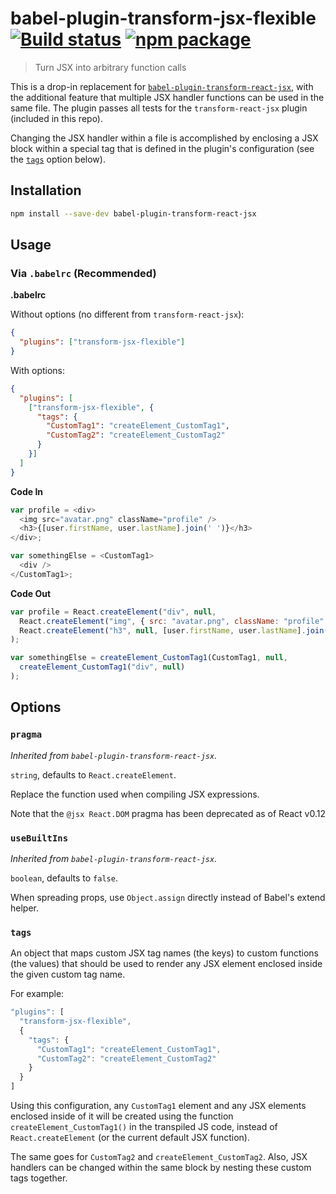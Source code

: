 # babel-plugin-transform-jsx-flexible [![Build status](https://img.shields.io/travis/nylen/babel-plugin-transform-jsx-flexible.svg?style=flat)](https://travis-ci.org/nylen/babel-plugin-transform-jsx-flexible) [![npm package](http://img.shields.io/npm/v/babel-plugin-transform-jsx-flexible.svg?style=flat)](https://www.npmjs.org/package/babel-plugin-transform-jsx-flexible)

> Turn JSX into arbitrary function calls

This is a drop-in replacement for
[`babel-plugin-transform-react-jsx`](https://github.com/babel/babel/tree/v6.24.1/packages/babel-plugin-transform-react-jsx),
with the additional feature that multiple JSX handler functions can be used in
the same file.  The plugin passes all tests for the `transform-react-jsx`
plugin (included in this repo).

Changing the JSX handler within a file is accomplished by enclosing a JSX block
within a special tag that is defined in the plugin's configuration (see the
[`tags`](#tags)
option below).

## Installation

```sh
npm install --save-dev babel-plugin-transform-react-jsx
```

## Usage

### Via `.babelrc` (Recommended)

**.babelrc**

Without options (no different from `transform-react-jsx`):

```json
{
  "plugins": ["transform-jsx-flexible"]
}
```

With options:

```json
{
  "plugins": [
    ["transform-jsx-flexible", {
      "tags": {
        "CustomTag1": "createElement_CustomTag1",
        "CustomTag2": "createElement_CustomTag2"
      }
    }]
  ]
}
```

**Code In**

```javascript
var profile = <div>
  <img src="avatar.png" className="profile" />
  <h3>{[user.firstName, user.lastName].join(' ')}</h3>
</div>;

var somethingElse = <CustomTag1>
  <div />
</CustomTag1>;
```

**Code Out**

```javascript
var profile = React.createElement("div", null,
  React.createElement("img", { src: "avatar.png", className: "profile" }),
  React.createElement("h3", null, [user.firstName, user.lastName].join(" "))
);

var somethingElse = createElement_CustomTag1(CustomTag1, null,
  createElement_CustomTag1("div", null)
);
```

## Options

### `pragma`

_Inherited from `babel-plugin-transform-react-jsx`._

`string`, defaults to `React.createElement`.

Replace the function used when compiling JSX expressions.

Note that the `@jsx React.DOM` pragma has been deprecated as of React v0.12

### `useBuiltIns`

_Inherited from `babel-plugin-transform-react-jsx`._

`boolean`, defaults to `false`.

When spreading props, use `Object.assign` directly instead of Babel's extend helper.

### `tags`

An object that maps custom JSX tag names (the keys) to custom functions (the
values) that should be used to render any JSX element enclosed inside the given
custom tag name.

For example:

```js
"plugins": [
  "transform-jsx-flexible",
  {
    "tags": {
      "CustomTag1": "createElement_CustomTag1",
      "CustomTag2": "createElement_CustomTag2"
    }
  }
]
```

Using this configuration, any `CustomTag1` element and any JSX elements
enclosed inside of it will be created using the function
`createElement_CustomTag1()` in the transpiled JS code, instead of
`React.createElement` (or the current default JSX function).

The same goes for `CustomTag2` and `createElement_CustomTag2`.  Also, JSX
handlers can be changed within the same block by nesting these custom tags
together.
